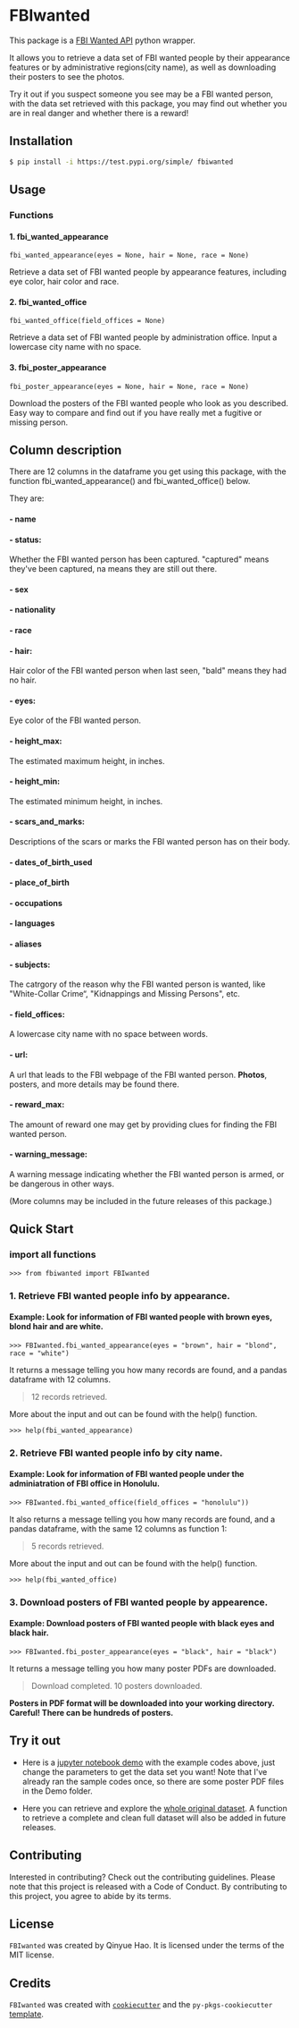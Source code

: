 # FBIwanted

This package is a [FBI Wanted API](https://www.fbi.gov/wanted/api) python wrapper. 

It allows you to retrieve a data set of FBI wanted people by their appearance features or by administrative regions(city name), as well as downloading their posters to see the photos.       

Try it out if you suspect someone you see may be a FBI wanted person, with the data set retrieved with this package, you may find out whether you are in real danger and whether there is a reward!


## Installation 

```bash
$ pip install -i https://test.pypi.org/simple/ fbiwanted
```

## Usage

### Functions

#### 1. fbi_wanted_appearance

`fbi_wanted_appearance(eyes = None, hair = None, race = None)`

Retrieve a data set of FBI wanted people by appearance features, including eye color, hair color and race.

#### 2. fbi_wanted_office

`fbi_wanted_office(field_offices = None)`

Retrieve a data set of FBI wanted people by administration office. Input a lowercase city name with no space.

#### 3. fbi_poster_appearance

`fbi_poster_appearance(eyes = None, hair = None, race = None)`

Download the posters of the FBI wanted people who look as you described. Easy way to compare and find out if you have really met a fugitive or missing person.


## Column description

There are 12 columns in the dataframe you get using this package, with the function fbi_wanted_appearance() and fbi_wanted_office() below.

They are:
#### - name
#### - status: 
Whether the FBI wanted person has been captured. "captured" means they've been captured, na means they are still out there. 
#### - sex
#### - nationality
#### - race
#### - hair: 
Hair color of the FBI wanted person when last seen, "bald" means they had no hair.
#### - eyes: 
Eye color of the FBI wanted person.
#### - height_max: 
The estimated maximum height, in inches.
#### - height_min: 
The estimated minimum height, in inches.
#### - scars_and_marks: 
Descriptions of the scars or marks the FBI wanted person has on their body.
#### - dates_of_birth_used
#### - place_of_birth
#### - occupations
#### - languages
#### - aliases
#### - subjects: 
The catrgory of the reason why the FBI wanted person is wanted, like "White-Collar Crime“, "Kidnappings and Missing Persons", etc.
#### - field_offices: 
A lowercase city name with no space between words. 
#### - url: 
A url that leads to the FBI webpage of the FBI wanted person. **Photos**, posters, and more details may be found there.
#### - reward_max: 
The amount of reward one may get by providing clues for finding the FBI wanted person.
#### - warning_message: 
A warning message indicating whether the FBI wanted person is armed, or be dangerous in other ways.

(More columns may be included in the future releases of this package.)



## Quick Start


### import all functions

`>>> from fbiwanted import FBIwanted`

### 1. Retrieve FBI wanted people info by appearance.

#### Example: Look for information of FBI wanted people with brown eyes, blond hair and are white.

`>>> FBIwanted.fbi_wanted_appearance(eyes = "brown", hair = "blond", race = "white")`

It returns a message telling you how many records are found, and a pandas dataframe with 12 columns.

> 12 records retrieved.

More about the input and out can be found with the help() function.

`>>> help(fbi_wanted_appearance)` 

<!-- |    | name                         | status   | sex    | nationality   | race   | hair   | eyes   |   height_max |   height_min | scars_and_marks                                                                                                               | dates_of_birth_used   | place_of_birth             | occupations                                                                                  | languages   | aliases                      | subjects                   | field_offices   | url                                                                |   reward_max | warning_message                                                                            |
|---:|:-----------------------------|:---------|:-------|:--------------|:-------|:-------|:-------|-------------:|-------------:|:------------------------------------------------------------------------------------------------------------------------------|:----------------------|:---------------------------|:---------------------------------------------------------------------------------------------|:------------|:-----------------------------|:---------------------------|:----------------|:-------------------------------------------------------------------|-------------:|:-------------------------------------------------------------------------------------------|
|  0 | Laura Ann Johnson            | na       | Female |               | white  | blond  | brown  |           66 |           66 | Surgery scar on left forearm                                                                                                  |                       |                            | Officer in the Russian Federation’s Main Intelligence Directorate of the General Staff (GRU) |             | Лукашев Алексей Викторович   | ViCAP Missing Persons      | washingtondc    | https://www.fbi.gov/wanted/vicap/missing-persons/laura-ann-johnson |            0 |                                                                                            |
|    |                              |          |        |               |        |        |        |              |              | Sunburst and bird on right arm                                                                                                |                       |                            |                                                                                              |             |                              |                            |                 |                                                                    |              |                                                                                            |
|    |                              |          |        |               |        |        |        |              |              | Scroll and lady bug on left breast                                                                                            |                       |                            |                                                                                              |             |                              |                            |                 |                                                                    |              |                                                                                            |
|    |                              |          |        |               |        |        |        |              |              | Red rose on abdomen                                                                                                           |                       |                            |                                                                                              |             |                              |                            |                 |                                                                    |              |                                                                                            |
|    |                              |          |        |               |        |        |        |              |              | Roses on right ankle                                                                                                          |                       |                            |                                                                                              |             |                              |                            |                 |                                                                    |              |                                                                                            |
|  1 | Debra Kay King               | na       | Female |               | white  | blond  | brown  |           64 |           64 | King has a scar on her abdomen and an unknown tattoo on her left hand.                                                        |                       |                            | Officer in the Russian Federation's Main Intelligence Directorate of the General Staff (GRU) |             | Anna V.                      | ViCAP Missing Persons      | minneapolis     | https://www.fbi.gov/wanted/vicap/missing-persons/debra-kay-king    |            0 |                                                                                            |
|  2 | Simone S. Ridinger           | na       | Female |               | white  | blond  | brown  |           63 |           62 | Ridinger has a birthmark on her lower back and a small mole on her upper right forehead.                                      |                       |                            | Officer in the Russian Federation's Main Intelligence Directorate of the General Staff (GRU) |             | "Tammy"                      | ViCAP Missing Persons      | pittsburgh      | https://www.fbi.gov/wanted/vicap/missing-persons/simone-s-ridinger |            0 |                                                                                            |
|  3 | Aleksey Viktorovich Lukashev | na       | Male   | Russian       | white  | blond  | brown  |          nan |          nan |                                                                                                                               | ['November 7, 1990']  | Murmanskaya Oblast, Russia | nan                                                                                          |             | Сергей Владимирович Детистов | Cyber's Most Wanted        | losangeles      | https://www.fbi.gov/wanted/cyber/aleksey-viktorovich-lukashev      |            0 | SHOULD BE CONSIDERED ARMED AND DANGEROUS, AN INTERNATIONAL FLIGHT RISK, AND AN ESCAPE RISK |
|  4 | Jane Doe                     | na       | Female |               | white  | blond  | brown  |           64 |           64 | Moles on the left side of the forehead, tip of the right shoulder, left clavicle,  front of the right lower leg,  right ankle |                       |                            | nan                                                                                          |             | Павел Валерьевич Фролов      | ViCAP Unidentified Persons | newark          | https://www.fbi.gov/wanted/vicap/unidentified-persons/jane-doe-6   |            0 |                                                                                            |
|    |                              |          |        |               |        |        |        |              |              | Old scars are noted on the back of the left hand, below the right knee, and on the back of the right forearm                  |                       |                            |                                                                                              |             |                              |                            |                 |                                                                    |              |                                                                                            | -->



### 2. Retrieve FBI wanted people info by city name.

#### Example: Look for information of FBI wanted people under the adminiatration of FBI office in Honolulu.

`>>> FBIwanted.fbi_wanted_office(field_offices = "honolulu"))`

It also returns a message telling you how many records are found, and a pandas dataframe, with the same 12 columns as function 1:

> 5 records retrieved.

More about the input and out can be found with the help() function.

`>>> help(fbi_wanted_office)` 

<!-- 
|    | name                         | status   | sex    | nationality   | race   | hair   | eyes   |   height_max |   height_min | scars_and_marks                                   | dates_of_birth_used   | place_of_birth                           | occupations   | languages            | aliases                                                                        | subjects                        | field_offices   | url                                                           |   reward_max | warning_message                          |
|---:|:-----------------------------|:---------|:-------|:--------------|:-------|:-------|:-------|-------------:|-------------:|:--------------------------------------------------|:----------------------|:-----------------------------------------|:--------------|:---------------------|:-------------------------------------------------------------------------------|:--------------------------------|:----------------|:--------------------------------------------------------------|-------------:|:-----------------------------------------|
|  0 | Julieanne Baldueza Dimitrion | na       | Female | American      | asian  | black  | brown  |           59 |           59 | None known                                        | ['March 22, 1972']    | Massachusetts                            | ['Unknown']   |                      | ['Julie Anne Baldueza Dimitrion']                                              | White-Collar Crime              | honolulu        | https://www.fbi.gov/wanted/wcc/julieanne-baldueza-dimitrion   |        10000 |                                          |
|  1 | John Michael Dimitrion       | na       | Male   | American      |        | black  | brown  |           67 |           67 | None known                                        | ['April 12, 1976']    | Hawaii                                   | ['Unknown']   |                      | ['John M. Dimitrion', 'John Dela Cruz']                                        | White-Collar Crime              | honolulu        | https://www.fbi.gov/wanted/wcc/john-michael-dimitrion         |        10000 |                                          |
|  2 | Maleina Luhk                 | na       | Female | American      | asian  | brown  | brown  |           48 |           48 | Maleina has a birthmark on her left cheek.        | ['February 13, 2002'] | Saipan, Northern Mariana Islands         |               |                      |                                                                                | Kidnappings and Missing Persons | honolulu        | https://www.fbi.gov/wanted/kidnap/maleina-luhk                |            0 |                                          |
|  3 | Faloma Luhk                  | na       | Female | American      | asian  | brown  | brown  |           61 |           61 |                                                   | ['February 9, 2001']  | Saipan, Northern Mariana Islands         |               |                      |                                                                                | Kidnappings and Missing Persons | honolulu        | https://www.fbi.gov/wanted/kidnap/faloma-luhk                 |            0 |                                          |
|  4 | Raddulan Sahiron             | na       | Male   | Filipino      | asian  | gray   | black  |           66 |           66 | Sahiron's right arm is amputated above his elbow. |                       | Kabbun Takas, Patikul, Jolo, Philippines |               | ['Tausug', 'Arabic'] | ['Radullan Sahiron', 'Radulan Sahiron', 'Raddulan Sahirun', 'Commander Putol'] | Most Wanted Terrorists          | honolulu        | https://www.fbi.gov/wanted/wanted_terrorists/raddulan-sahiron |            0 | SHOULD BE CONSIDERED ARMED AND DANGEROUS |
 -->


### 3. Download posters of FBI wanted people by appearence.

#### Example: Download posters of FBI wanted people with black eyes and black hair.

`>>> FBIwanted.fbi_poster_appearance(eyes = "black", hair = "black")`

It returns a message telling you how many poster PDFs are downloaded.

> Download completed. 10 posters downloaded.

**Posters in PDF format will be downloaded into your working directory. Careful! There can be hundreds of posters.**

## Try it out

- Here is a [jupyter notebook demo](https://github.com/QMSS-G5072-2021/Hao_Qinyue/blob/main/Final_Project/FBIwanted/demo/Demo.ipynb) with the example codes above, just change the parameters to get the data set you want! Note that I've already ran the sample codes once, so there are some poster PDF files in the Demo folder.

- Here you can retrieve and explore the [whole original dataset](https://github.com/QMSS-G5072-2021/Hao_Qinyue/blob/main/Final_Project/FBIwanted/demo/Whole_Original_Dataset.ipynb). A function to retrieve a complete and clean full dataset will also be added in future releases.



## Contributing

Interested in contributing? Check out the contributing guidelines. Please note that this project is released with a Code of Conduct. By contributing to this project, you agree to abide by its terms.

## License

`FBIwanted` was created by Qinyue Hao. It is licensed under the terms of the MIT license.

## Credits

`FBIwanted` was created with [`cookiecutter`](https://cookiecutter.readthedocs.io/en/latest/) and the `py-pkgs-cookiecutter` [template](https://github.com/py-pkgs/py-pkgs-cookiecutter).
